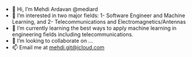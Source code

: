 - 👋 Hi, I’m Mehdi Ardavan @mediard
- 👀 I’m interested in two major fields: 1- Software Engineer and Machine Learning, and 2- Telecommunications and Electromagnetics/Antennas
- 🌱 I’m currently learning the best ways to apply machine learning in engineering fields including telecommunications.
- 💞️ I’m looking to collaborate on ...
- 📫 Email me at mehdi.git@icloud.com


<!---
mediard/mediard is a ✨ special ✨ repository because its `README.md` (this file) appears on your GitHub profile.
You can click the Preview link to take a look at your changes.
--->
